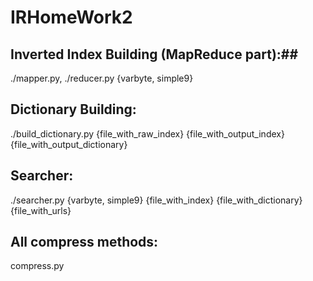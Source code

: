 # IRHomeWork2

## Inverted Index Building (MapReduce part):##

./mapper.py, ./reducer.py {varbyte, simple9}

## Dictionary Building: ## 
./build_dictionary.py {file_with_raw_index} {file_with_output_index} {file_with_output_dictionary}

## Searcher: ##
 ./searcher.py {varbyte, simple9} {file_with_index} {file_with_dictionary} {file_with_urls}

## All compress methods: ##
compress.py
